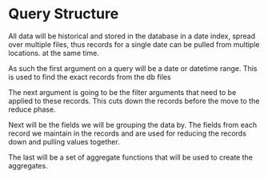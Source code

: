 # Query Structure

All data will be historical and stored in the database in a date index, spread
over multiple files, thus records for a single date can be pulled from multiple 
locations. at the same time.

As such the first argument on a query will be a date or datetime range. This is used
to find the exact records from the db files

The next argument is going to be the filter arguments that need to be applied to these 
records. This cuts down the records before the move to the reduce phase.

Next will be the fields we will be grouping the data by. The fields from each record
we maintain in the records and are used for reducing the records down and pulling values 
together.

The last will be a set of aggregate functions that will be used to create the aggregates.


